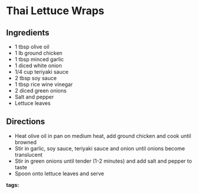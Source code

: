 # Thai Lettuce Wraps

## Ingredients

* 1 tbsp olive oil
* 1 lb ground chicken
* 1 tbsp minced garlic
* 1 diced white onion
* 1/4 cup teriyaki sauce
* 2 tbsp soy sauce
* 1 tbsp rice wine vinegar
* 2 diced green onions
* Salt and pepper
* Lettuce leaves

## Directions

* Heat olive oil in pan on medium heat, add ground chicken and cook until browned
* Stir in garlic, soy sauce, teriyaki sauce and onion until onions become translucent
* Stir in green onions until tender (1-2 minutes) and add salt and pepper to taste
* Spoon onto lettuce leaves and serve

__tags:__ 
